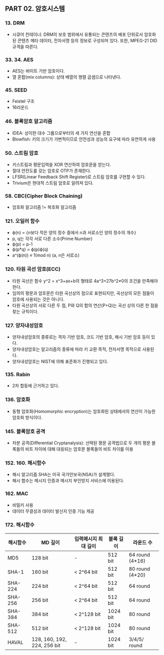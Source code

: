 ## PART 02. 암호시스템

### 13. DRM
- 시큐어 컨테이너: DRM의 보호 범위에서 유통되는 콘텐츠의 배포 단위로서 암호화된 콘텐츠 메타 데이터, 전자서명 등의 정보로 구성되어 있다. 또한, MPEG-21 DID 규격을 따른다.


### 33. 34. AES
- AES는 바이트 기반 암호이다.
- 열 혼합(mix columns): 상태 배열의 행렬 곱셈으로 나타낸다.


### 45. SEED
- Feistel 구조
- 16라운드


### 46. 블록암호 알고리즘
- IDEA: 상이한 대수 그룹으로부터의 세 가지 연산을 혼합
- Blowfish: 키의 크기가 가변적이므로 안전성과 성능의 요구에 따라 유연하게 사용


### 50. 스트림 암호
- 키스트림과 평문입력을 XOR 연산하여 암호문을 얻는다.
- 절대 안전도를 갖는 암호로 OTP가 존재한다.
- LFSR(Linear Feedback Shift Register)로 스트림 암호를 구현할 수 있다.
- Trivium은 현대적 스트림 암호로 알려져 있다.


### 58. CBC(Cipher Block Chaining)
- 암호화 알고리즘 != 복호화 알고리즘


### 121. 오일러 함수
- ϕ(n) = {n보다 작은 양의 정수 중에서 n과 서로소인 양의 정수의 개수}
- p, q는 각각 서로 다른 소수(Prime Number)
- ϕ(p) = p-1
- ϕ(p*q) = ϕ(p)ϕ(q)
- a^(ϕ(n)) ≡ 1(mod n) (a, n은 서로소)


### 120. 타원 곡선 암호(ECC)
- 타원 곡선은 함수 y^2 = x^3+ax+b의 형태로 4a^3+27b^2≠0의 조건을 만족해야 한다.
- 임의의 평문과 암호문은 타원 곡선상의 점으로 표현되지만, 곡선상의 모든 점들이 암호에 사용되는 것은 아니다.
- 타원 곡선상의 서로 다른 두 점, P와 Q의 합의 연산(P+Q)는 곡선 상의 다른 한 점을 찾는 규칙이다.


### 127. 양자내성암호
- 양자내성암호의 종류로는 격자 기반 암호, 코드 기반 암호, 해시 기반 암호 등이 있다.
- 양자내성암호는 알고리즘의 종류에 따라 키 교환 목적, 전자서명 목적으로 사용된다.
- 양자내성암호는 NIST에 의해 표준화가 진행되고 있다.


### 135. Rabin
- 2차 합동에 근거하고 있다.


### 136. 암호화
- 동형 암호화(Homomorphic encryption)는 암호화된 상태에서의 연산이 가능한 암호화 방식이다.


### 145. 블록암호 공격
- 차분 공격(Differential Cryptanalysis): 선택된 평문 공격법으로 두 개의 평문 블록들의 비트 차이에 대해 대응되는 암호문 블록들의 비트 차이를 이용


### 152. 160. 해시함수
- 해시 알고리즘 SHA는 미국 국가안보국(NSA)가 설계했다.
- 해시 함수는 메시지 인증과 메시지 부인방지 서비스에 이용된다.


### 162. MAC
- 비밀키 사용
- 데이터 무결성과 데이터 발신지 인증 기능 제공


### 172. 해시함수
|해시함수|MD 길이|입력메시지 최대 길이|블록 길이|라운드 수|
|---|---|---|---|---|
|MD5|128 bit|-|512 bit|64 round (4*16)|
|SHA-1|160 bit| < 2^64 bit|512 bit|80 round (4*20)|
|SHA-224|224 bit| < 2^64 bit|512 bit|64 round|
|SHA-256|256 bit| < 2^64 bit|512 bit|64 round|
|SHA-384|384 bit| < 2^128 bit|1024 bit|80 round|
|SHA-512|512 bit| < 2^128 bit|1024 bit|80 round|
|HAVAL|128, 160, 192, 224, 256 bit|-|1024 bit|3/4/5/ round|

